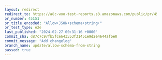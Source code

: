 ```yaml
---
layout: redirect
redirect_to: https://a8c-woo-test-reports.s3.amazonaws.com/public/pr/45151/e2e/index.html
pr_number: 45151
pr_title_encoded: "Allow+JSON+schema+string+"
pr_test_type: e2e
last_published: "2024-02-27 00:31:16 +0000"
commit_sha: d87c7c97fb5fce643553f31451e9d2e4644af6e0
commit_message: "Add changelog"
branch_name: update/allow-schema-from-string
passed: true
---
```

